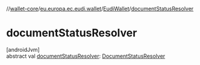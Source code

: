 //[wallet-core](../../../index.md)/[eu.europa.ec.eudi.wallet](../index.md)/[EudiWallet](index.md)/[documentStatusResolver](document-status-resolver.md)

# documentStatusResolver

[androidJvm]\
abstract val [documentStatusResolver](document-status-resolver.md): [DocumentStatusResolver](../../eu.europa.ec.eudi.wallet.statium/-document-status-resolver/index.md)

